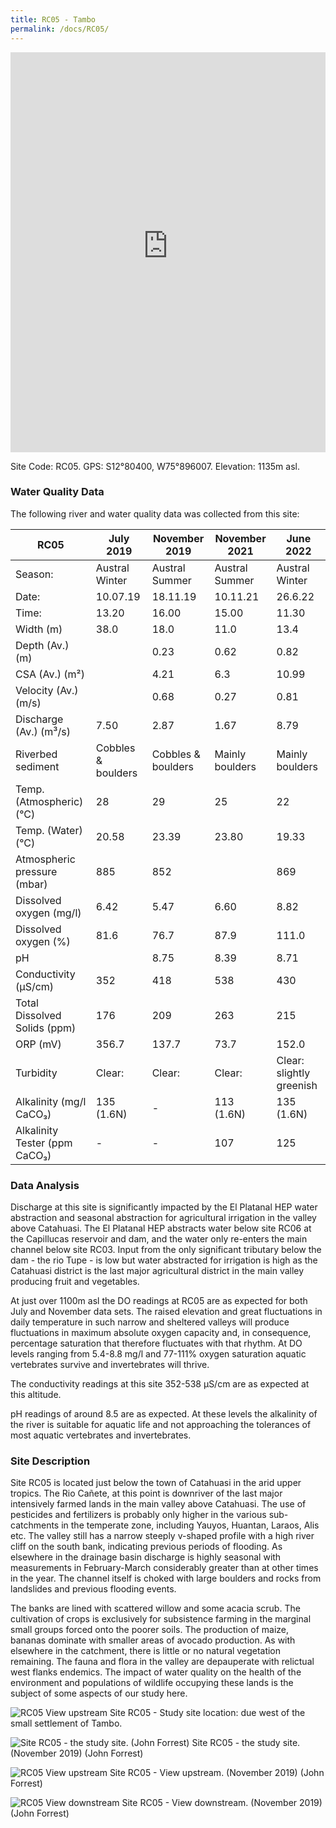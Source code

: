 ```yaml
---
title: RC05 - Tambo
permalink: /docs/RC05/
---
```


<iframe width="100%" height="640" allowfullscreen style="border-style:none;" src="https://cavep-undc-hosting.netlify.com/sites/RC05/app-files/"></iframe>


Site Code: RC05.  GPS: S12°80400, W75°896007. Elevation:
1135m asl.


### Water Quality Data

The following river and water quality data was collected from this site:

|     RC05                             |     July 2019             |     November 2019         |     November 2021      |     June 2022                           |
|--------------------------------------|---------------------------|---------------------------|------------------------|-----------------------------------------|
|     Season:                          |     Austral Winter        |     Austral Summer        |     Austral Summer     |     Austral Winter                      |
|     Date:                            |     10.07.19            |     18.11.19            |     10.11.21         |     26.6.22                             |
|     Time:                            |     13.20                 |     16.00                 |     15.00              |     11.30                               |
|     Width (m)                        |     38.0                  |     18.0                  |     11.0               |     13.4                                |
|     Depth (Av.) (m)                  |                           |     0.23                  |     0.62               |     0.82                                |
|     CSA (Av.) (m²)                   |                           |     4.21                  |     6.3                |     10.99                               |
|     Velocity (Av.) (m/s)             |                           |     0.68                  |     0.27               |     0.81                                |
|     Discharge (Av.) (m³/s)           |     7.50                  |     2.87                  |     1.67               |     8.79                                |
|     Riverbed sediment                |     Cobbles & boulders    |     Cobbles & boulders    |     Mainly boulders    |     Mainly boulders                     |
|     Temp. (Atmospheric) (°C)         |     28                    |     29                    |     25                 |     22                                  |
|     Temp. (Water) (°C)               |     20.58                 |     23.39                 |     23.80              |     19.33                               |
|     Atmospheric pressure (mbar)      |     885                   |     852                   |                        |     869                                 |
|     Dissolved oxygen (mg/l)          |     6.42                  |     5.47                  |     6.60               |     8.82                                |
|     Dissolved oxygen (%)             |     81.6                  |     76.7                  |     87.9               |     111.0                               |
|     pH                               |                           |     8.75                  |     8.39               |     8.71                                |
|     Conductivity (µS/cm)             |     352                   |     418                   |     538                |     430                                 |
|     Total Dissolved Solids (ppm)     |     176                   |     209                   |     263                |     215                                 |
|     ORP (mV)                         |     356.7                 |     137.7                 |     73.7               |     152.0                               |
|     Turbidity                        |     Clear:                |     Clear:                |     Clear:             |     Clear: slightly greenish             |
|     Alkalinity (mg/l CaCO₃)          |     135 (1.6N)            |     -                     |     113 (1.6N)         |     135 (1.6N)                          |
|     Alkalinity Tester (ppm CaCO₃)    |     -                     |     -                     |     107                |     125                                 |

### Data Analysis
Discharge at this site is significantly impacted by the El Platanal HEP water abstraction and seasonal abstraction for agricultural irrigation in the valley above Catahuasi. The El Platanal HEP abstracts water below site RC06 at the Capillucas reservoir and dam, and the water only re-enters the main channel below site RC03. Input from the only significant tributary below the dam - the rio Tupe - is low but water abstracted for irrigation is high as the Catahuasi district is the last major agricultural district in the main valley producing fruit and vegetables.

At just over 1100m asl the DO readings at RC05 are as expected for both July and November data sets. The raised elevation and great fluctuations in daily temperature in such narrow and sheltered valleys will produce fluctuations in maximum absolute oxygen capacity and, in consequence, percentage saturation that therefore fluctuates with that rhythm. At DO levels ranging from 5.4-8.8 mg/l and 77-111% oxygen saturation aquatic vertebrates survive and invertebrates will thrive. 

The conductivity readings at this site 352-538 µS/cm are as expected at this altitude. 

pH readings of around 8.5 are as expected. At these levels the alkalinity of the river is suitable for aquatic life and not approaching the tolerances of most aquatic vertebrates and invertebrates.


### Site Description
Site RC05 is located just below the town of Catahuasi in the arid upper tropics. The Rio Cañete, at this point is downriver of the last major intensively farmed lands in the main valley above Catahuasi. The use of pesticides and fertilizers is probably only higher in the various sub-catchments in the temperate zone, including Yauyos, Huantan, Laraos, Alis etc. The valley still has a narrow steeply v-shaped profile with a high river cliff on the south bank, indicating previous periods of flooding. As elsewhere in the drainage basin discharge is highly seasonal with measurements in February-March considerably greater than at other times in the year. The channel itself is choked with large boulders and rocks from landslides and previous flooding events.

The banks are lined with scattered willow and some acacia scrub. The cultivation of crops is exclusively for subsistence farming in the marginal small groups forced onto the poorer soils. The production of maize, bananas dominate with smaller areas of avocado production. As with elsewhere in the catchment, there is little or no natural vegetation remaining. The fauna and flora in the valley are depauperate with relictual west flanks endemics. The impact of water quality on the health of the environment and populations of wildlife occupying these lands is the subject of some aspects of our study here. 


![RC05 View upstream](/assets/SiteDescriptions/RC05/RC05Tambo.jpg)
Site RC05 - Study site location: due west of the small settlement of Tambo.


![Site RC05 - the study site. (John Forrest)](/assets/SiteDescriptions/RC05/RC05Studysite.JPG)
Site RC05 - the study site.  (November 2019) (John Forrest)


![RC05 View upstream](/assets/SiteDescriptions/RC05/RC05Viewupstream.JPG)
Site RC05 - View upstream.  (November 2019) (John Forrest)


![RC05 View downstream](/assets/SiteDescriptions/RC05/RC05Viewdownstream.JPG)
Site RC05 - View downstream.  (November 2019) (John Forrest)
